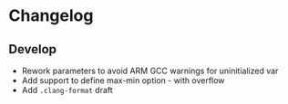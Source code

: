 # Changelog

## Develop

- Rework parameters to avoid ARM GCC warnings for uninitialized var
- Add support to define max-min option - with overflow
- Add `.clang-format` draft
